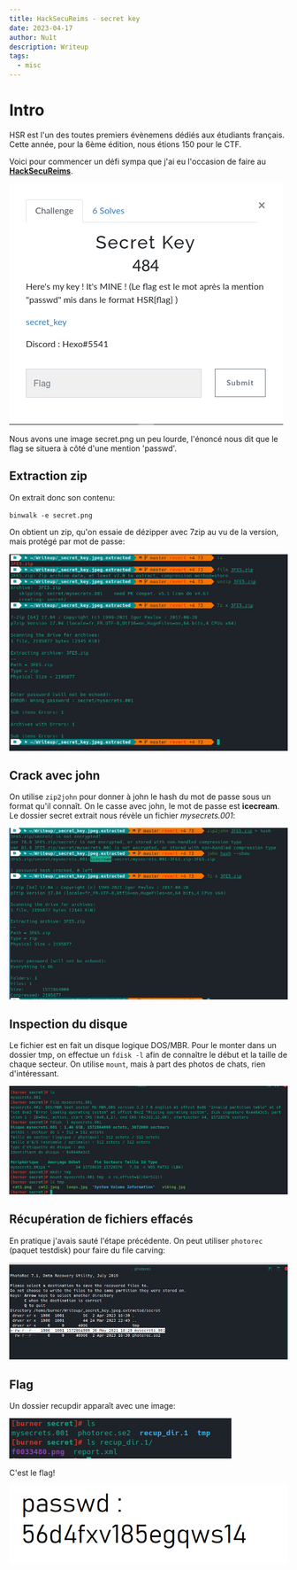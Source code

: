 ```yaml
---
title: HackSecuReims - secret key
date: 2023-04-17
author: Nu1t
description: Writeup
tags:
  - misc
---
```


# Intro

HSR est l'un des toutes premiers évènemens dédiés aux étudiants français. Cette année, pour la 6ème édition, nous étions 150 pour le CTF.

Voici pour commencer un défi sympa que j'ai eu l'occasion de faire au [**HackSecuReims**](https://www.hacksecureims.eu/).

![](./chall_secret-key.png)

Nous avons une image secret.png un peu lourde, l'énoncé nous dit que le flag se situera à côté d'une mention 'passwd'.

## Extraction zip

On extrait donc son contenu:

`binwalk -e secret.png`

On obtient un zip, qu'on essaie de dézipper avec 7zip au vu de la version, mais protégé par mot de passe:

![](./zip.png)

## Crack avec john

On utilise `zip2john` pour donner à john le hash du mot de passe sous un format qu'il connaît.
On le casse avec john, le mot de passe est **icecream**.
Le dossier secret extrait nous révèle un fichier *mysecrets.001*:

![](./john.png)

## Inspection du disque

Le fichier est en fait un disque logique DOS/MBR.
Pour le monter dans un dossier tmp, on effectue un `fdisk -l` afin de connaître le début et la taille de chaque secteur.
On utilise `mount`, mais à part des photos de chats, rien d'intéressant.

![](./mount.png)

## Récupération de fichiers effacés

En pratique j'avais sauté l'étape précédente.
On peut utiliser `photorec` (paquet testdisk) pour faire du file carving:

![](./photorec.png)

## Flag

Un dossier recupdir apparaît avec une image:

![](./recupdir.png)

C'est le flag!

![](./passwd.png)


